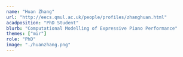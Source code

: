 ```yaml
---
name: "Huan Zhang"
url: "http://eecs.qmul.ac.uk/people/profiles/zhanghuan.html"
acadposition: "PhD Student"
blurb: "Computational Modelling of Expressive Piano Performance"
themes: ["mir"]
role: "PhD"
image: "./huanzhang.png"
---
```

